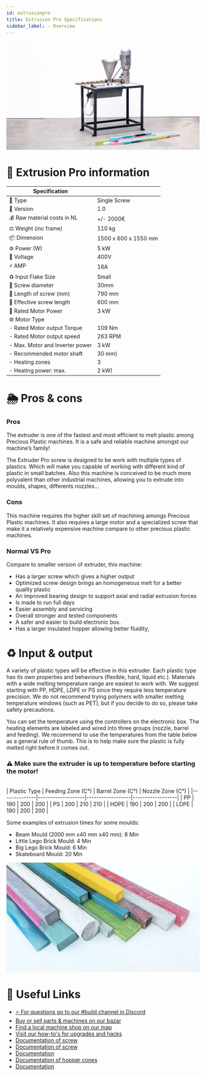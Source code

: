 ```yaml
---
id: extrusionpro
title: Extrusion Pro Specifications
sidebar_label: - Overview
---
```




<style>
:root {
  --highlight: #f29094;
  --hover: #f29094;
}
</style>

![Extruder Pro](assets/build/extruderpro.jpg)

# 📓 Extrusion Pro information
| Specification    |     |
|----------|-------------|
| 📓 Type   |     Single Screw   |
| 💎 Version   |     1.0   |
| 💰 Raw material costs in NL |  +/- 2000€ |
| ⚖️ Weight (inc frame) |   110 kg   |
| 📦 Dimension   | 1500 x 600 x 1550 mm|
| ⚙️ Power (W) | 5 kW|
| 🔌 Voltage | 400V|
| ⚡️ AMP | 16A|
| ♻️ Input Flake Size  | Small  |
| 🔩 Screw diameter | 30mm|
| 🔩 Length of screw (mm) | 790 mm |
| 🔩 Effective screw length | 600 mm |
| 🔩 Rated Motor Power | 3 kW |
| ⚙️ Motor Type   |       |
| - Rated Motor output Torque |  109 Nm |
| - Rated Motor output speed |   263 RPM   |
| - Max. Motor and Inverter power   | 3 kW|
| - Recommended motor shaft   | 30 mm)|
| - Heating zones   | 3 |
| - Heating power: max.   | 2 kW)|

# 🌦 Pros & cons

### Pros

The extruder is one of the fastest and most efficient to melt plastic among Precious Plastic machines. It is a safe and reliable machine amongst our machine’s family!

The Extruder Pro screw is designed to be work with multiple types of plastics. Which  will make you capable of working with different kind of plastic in small batches. Also this machine is conceived to be much more polyvalent than other industrial machines, allowing you to extrude into moulds, shapes, differents nozzles…

### Cons

This machine requires the higher skill set of machining amongs Precious Plastic machines. It also requires a large motor and a specialized screw that make it a relatively expensive machine compare to other precious plastic machines.

### Normal VS Pro

Compare to smaller version of extruder, this machine:
- Has a larger screw which gives a higher output
- Optimized screw design brings an homogeneous melt for a better quality plastic
- An improved bearing design to support axial and radial extrusion forces
- Is made to run full days
- Easier assembly and servicing
- Overall stronger and tested components
- A safer and easier to build electronic box.
- Has a larger insulated hopper allowing better fluidity,



# ♻️ Input & output

A variety of plastic types will be effective in this extruder. Each plastic type has its own properties and behaviours (flexible, hard, liquid etc.). Materials with a wide melting temperature range are easiest to work with. We suggest starting with PP, HDPE, LDPE or PS since they require less temperature precision. We do not recommend trying polymers with smaller melting temperature windows (such as PET), but if you decide to do so, please take safety precautions.

You can set the temperature using the controllers on the electronic box. The heating elements are labeled and wired into three groups (nozzle, barrel and feeding). We recommend to use the temperatures from the table below as a general rule of thumb.  This is to help make sure the plastic is fully melted right before it comes out.

### ⚠️ Make sure the extruder is up to temperature before starting the motor!
<br>
| Plastic Type | Feeding Zone (C°) | Barrel Zone (C°) | Nozzle Zone (C°) |
|--------------|-------------------|------------------|------------------|
| PP           | 190               | 200              | 200              |
| PS           | 200               | 210              | 210              |
| HDPE         | 190               | 200              | 200              |
| LDPE         | 190               | 200              | 200              |


Some examples of extrusion times for some moulds:

- Beam Mould (2000  mm x40 mm x40 mm): 8 Min
- Little Lego Brick Mould: 4 Min
- Big Lego Brick Mould: 6 Min
- Skateboard Mould: 20 Min



![Image](assets/build/extruderpro-output.jpg)


# 🙌 Useful Links

* [⭐️ For questions go to our #build channel in Discord](https://discordapp.com/invite/XQDmQVT)
* [ Buy or sell parts & machines on our bazar](https://bazar.preciousplastic.com)
* [ Find a local machine shop on our map](https://community.preciousplastic.com/map)
* [ Visit our how-to's for upgrades and hacks](https://community.preciousplastic.com/how-to)
* [Documentation of screw](http://www.mie.uth.gr/ekp_yliko/_Chapter_5a.pdf)
* [Documentation of screw](https://www.hanserpublications.com/SampleChapters/9781569904596_9781569904596_Extrusion%20of%20Polymers%202E_Chung.pdf)
* [Documentation](http://www.polydynamics.com/Rheology.pdf)
* [Documentation of hopper cones](http://craig-russell.co.uk/demos/cone_calculator/)
* [Documentation](http://www.mvt.ovgu.de/mvt_media/Vorlesungen/Lecture_SFPS/Folien_SFPS_4-p-2002.pdf)
